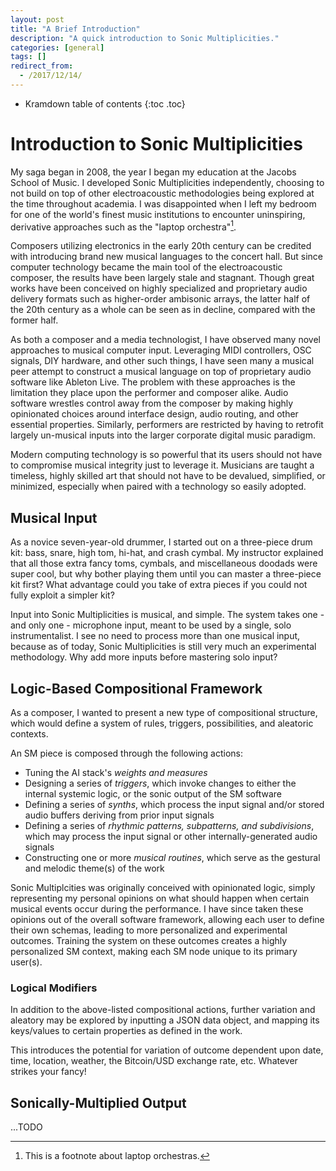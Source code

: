 ```yaml
---
layout: post
title: "A Brief Introduction"
description: "A quick introduction to Sonic Multiplicities."
categories: [general]
tags: []
redirect_from:
  - /2017/12/14/
---
```


* Kramdown table of contents
{:toc .toc}

# Introduction to Sonic Multiplicities

My saga began in 2008, the year I began my education at the Jacobs School of Music. I developed Sonic Multiplicities independently, choosing to not build on top of other electroacoustic methodologies being explored at the time throughout academia. I was disappointed when I left my bedroom for one of the world's finest music institutions to encounter uninspiring, derivative approaches such as the "laptop orchestra"[^1].

Composers utilizing electronics in the early 20th century can be credited with introducing brand new musical languages to the concert hall. But since computer technology became the main tool of the electroacoustic composer, the results have been largely stale and stagnant. Though great works have been conceived on highly specialized and proprietary audio delivery formats such as higher-order ambisonic arrays, the latter half of the 20th century as a whole can be seen as in decline, compared with the former half.

As both a composer and a media technologist, I have observed many novel approaches to musical computer input. Leveraging MIDI controllers, OSC signals, DIY hardware, and other such things, I have seen many a musical peer attempt to construct a musical language on top of proprietary audio software like Ableton Live. The problem with these approaches is the limitation they place upon the performer and composer alike. Audio software wrestles control away from the composer by making highly opinionated choices around interface design, audio routing, and other essential properties. Similarly, performers are restricted by having to retrofit largely un-musical inputs into the larger corporate digital music paradigm.

Modern computing technology is so powerful that its users should not have to compromise musical integrity just to leverage it. Musicians are taught a timeless, highly skilled art that should not have to be devalued, simplified, or minimized, especially when paired with a technology so easily adopted.

## Musical Input

As a novice seven-year-old drummer, I started out on a three-piece drum kit: bass, snare, high tom, hi-hat, and crash cymbal. My instructor explained that all those extra fancy toms, cymbals, and miscellaneous doodads were super cool, but why bother playing them until you can master a three-piece kit first? What advantage could you take of extra pieces if you could not fully exploit a simpler kit?

Input into Sonic Multiplicities is musical, and simple. The system takes one - and only one - microphone input, meant to be used by a single, solo instrumentalist. I see no need to process more than one musical input, because as of today, Sonic Multiplicities is still very much an experimental methodology. Why add more inputs before mastering solo input?

## Logic-Based Compositional Framework

As a composer, I wanted to present a new type of compositional structure, which would define a system of rules, triggers, possibilities, and aleatoric contexts.

An SM piece is composed through the following actions:
* Tuning the AI stack's _weights and measures_
* Designing a series of _triggers_, which invoke changes to either the internal systemic logic, or the sonic output of the SM software
* Defining a series of _synths_, which process the input signal and/or stored audio buffers deriving from prior input signals
* Defining a series of _rhythmic patterns, subpatterns, and subdivisions_, which may process the input signal or other internally-generated audio signals
* Constructing one or more _musical routines_, which serve as the gestural and melodic theme(s) of the work

Sonic Multiplcities was originally conceived with opinionated logic, simply representing my personal opinions on what should happen when certain musical events occur during the performance. I have since taken these opinions out of the overall software framework, allowing each user to define their own schemas, leading to more personalized and experimental outcomes. Training the system on these outcomes creates a highly personalized SM context, making each SM node unique to its primary user(s).

### Logical Modifiers

In addition to the above-listed compositional actions, further variation and aleatory may be explored by inputting a JSON data object, and mapping its keys/values to certain properties as defined in the work.

This introduces the potential for variation of outcome dependent upon date, time, location, weather, the Bitcoin/USD exchange rate, etc. Whatever strikes your fancy!

## Sonically-Multiplied Output

...TODO

[^1]: This is a footnote about laptop orchestras.
